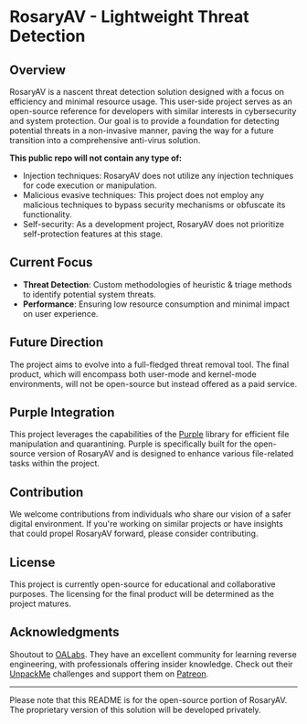 # RosaryAV - Lightweight Threat Detection

## Overview
RosaryAV is a nascent threat detection solution designed with a focus on efficiency and minimal resource usage. This user-side project serves as an open-source reference for developers with similar interests in cybersecurity and system protection. Our goal is to provide a foundation for detecting potential threats in a non-invasive manner, paving the way for a future transition into a comprehensive anti-virus solution. 

**This public repo will not contain any type of:**
- Injection techniques: RosaryAV does not utilize any injection techniques for code execution or manipulation.
- Malicious evasive techniques: This project does not employ any malicious techniques to bypass security mechanisms or obfuscate its functionality.
- Self-security: As a development project, RosaryAV does not prioritize self-protection features at this stage.

  
## Current Focus
- **Threat Detection**: Custom methodologies of heuristic & triage methods to identify potential system threats.
- **Performance**: Ensuring low resource consumption and minimal impact on user experience.

## Future Direction
The project aims to evolve into a full-fledged threat removal tool. The final product, which will encompass both user-mode and kernel-mode environments, will not be open-source but instead offered as a paid service.

## Purple Integration
This project leverages the capabilities of the [Purple](https://github.com/WHots/purple/tree/main) library for efficient file manipulation and quarantining. Purple is specifically built for the open-source version of RosaryAV and is designed to enhance various file-related tasks within the project.

## Contribution
We welcome contributions from individuals who share our vision of a safer digital environment. If you're working on similar projects or have insights that could propel RosaryAV forward, please consider contributing.

## License
This project is currently open-source for educational and collaborative purposes. The licensing for the final product will be determined as the project matures.

## Acknowledgments
Shoutout to [OALabs](https://www.openanalysis.net/). They have an excellent community for learning reverse engineering, with professionals offering insider knowledge. Check out their [UnpackMe](https://www.unpac.me/#/) challenges and support them on [Patreon](https://www.patreon.com/oalabs).

---

Please note that this README is for the open-source portion of RosaryAV. The proprietary version of this solution will be developed privately.
